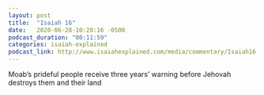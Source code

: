```yaml
---
layout: post
title:  "Isaiah 16"
date:   2020-06-28-10:20:16 -0500
podcast_duration: "00:11:59"
categories: isaiah-explained
podcast_link: http://www.isaiahexplained.com/media/commentary/Isaiah16.mp3
---
```

Moab’s prideful people receive three years’ warning before Jehovah destroys them and their land
